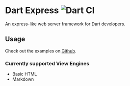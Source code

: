 # Dart Express ![Dart CI](https://github.com/deriegle/dart-express/workflows/Dart%20CI/badge.svg?branch=master)

An express-like web server framework for Dart developers.

## Usage

Check out the examples on [Github](https://github.com/deriegle/dart-express/tree/main/example).

### Currently supported View Engines
- Basic HTML
- Markdown
